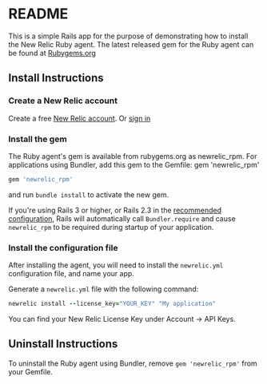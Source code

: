 # README

This is a simple Rails app for the purpose of demonstrating how to install the New Relic Ruby agent. The latest released gem for the Ruby agent can be found at [Rubygems.org](https://rubygems.org/gems/newrelic_rpm)

## Install Instructions

### Create a New Relic account
Create a free [New Relic account](https://newrelic.com/signup). Or [sign in](https://one.newrelic.com/)


### Install the gem
The Ruby agent's gem is available from rubygems.org as newrelic_rpm. For applications using Bundler, add this gem to the Gemfile:
gem 'newrelic_rpm'

```ruby
gem 'newrelic_rpm'
```

and run `bundle install` to activate the new gem.

If you're using Rails 3 or higher, or Rails 2.3 in the [recommended configuration](https://bundler.io/v1.12/rails3.html), Rails will automatically call `Bundler.require` and cause `newrelic_rpm` to be required during startup of your application.


### Install the configuration file
After installing the agent, you will need to install the `newrelic.yml` configuration file, and name your app. 

Generate a `newrelic.yml` file with the following command:

```ruby
newrelic install --license_key="YOUR_KEY" "My application"
```

You can find your New Relic License Key under Account -> API Keys.


## Uninstall Instructions
To uninstall the Ruby agent using Bundler, remove `gem 'newrelic_rpm'` from your Gemfile.
